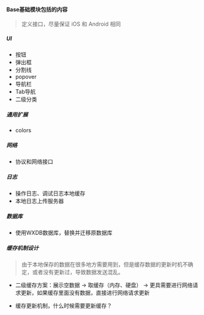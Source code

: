 #### Base基础模块包括的内容

> 定义接口，尽量保证 iOS 和 Android  相同

##### UI

* 按钮
* 弹出框
* 分割线
* popover
* 导航栏
* Tab导航
* 二级分类

##### 通用扩展

* colors


##### 网络

* 协议和网络接口


##### 日志

* 操作日志、调试日志本地缓存
* 本地日志上传服务器

##### 数据库

* 使用WXDB数据库，替换并迁移原数据库

##### 缓存机制设计

> 由于本地保存的数据在很多地方需要用到，但是缓存数据的更新时机不确定，或者没有更新过，导致数据发送混乱。

* 二级缓存方案：展示空数据 -> 取缓存（内存、硬盘） -> 更具需要进行网络请求更新，如果缓存里面没有数据，直接进行网络请求更新

* 缓存更新机制，什么时候需要更新缓存？






